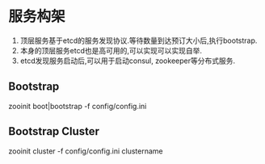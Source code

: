 # 服务构架

1. 顶层服务基于etcd的服务发现协议.等待数量到达预订大小后,执行bootstrap.
2. 本身的顶层服务etcd也是高可用的,可以实现可以实现自举.
3. etcd发现服务启动后,可以用于启动consul, zookeeper等分布式服务.


## Bootstrap

zooinit boot|bootstrap -f config/config.ini


## Bootstrap Cluster

zooinit cluster -f config/config.ini clustername

